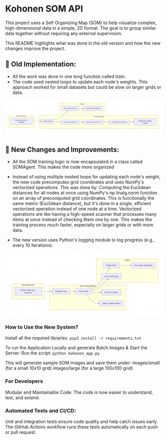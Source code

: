 # Kohonen SOM API
This project uses a Self Organizing Map (SOM) to help visualize complex, high-dimensional data in a simple, 2D format. The goal is to group similar data together without requiring any external supervision.

This README highlights what was done in the old version and how the new changes improve the project. 

## 🧠 Old Implementation:
* All the work was done in one long function called train. 
* The code used nested loops to update each node's weights. This approach worked for small datasets but could be slow on larger grids or data.

![!Assets/old_code.png](Assets/old_code.png)

## 🚀 New Changes and Improvements:
* All the SOM training logic is now encapsulated in a class called SOMAgent. This makes the code more organized

* Instead of using multiple nested loops for updating each node's weight, the new code precomputes grid coordinates and uses NumPy's vectorized operations. This was done by:
    Computing the Euclidean distances for all nodes at once using NumPy's np.linalg.norm function on an array of precomputed grid coordinates. This is functionally the same metric (Euclidean distance), but it's done in a single, efficient vectorized operation instead of one node at a time.
Vectorized operations are like having a high-speed scanner that processes many items at once instead of checking them one by one. This makes the training process much faster, especially on larger grids or with more data.

* The new version uses Python's logging module to log progress (e.g., every 10 iterations).

![Assets/new_code.png](Assets/new_code.png)

### How to Use the New System?

Install all the required libraries.
    `pip3 install -r requirements.txt`

To run the Application Locally and generate Batch Images & Start the Server:
Run the script:
    `python kohonen_app.py`

This will generate sample SOM images and save them under:
images/small (for a small 10x10 grid)
images/large (for a large 100x100 grid)

### For Developers
Modular and Maintainable Code:
The code is now easier to understand, test, and extend.

### Automated Tests and CI/CD:
Unit and integration tests ensure code quality and help catch issues early. The GitHub Actions workflow runs these tests automatically on each push or pull request.





